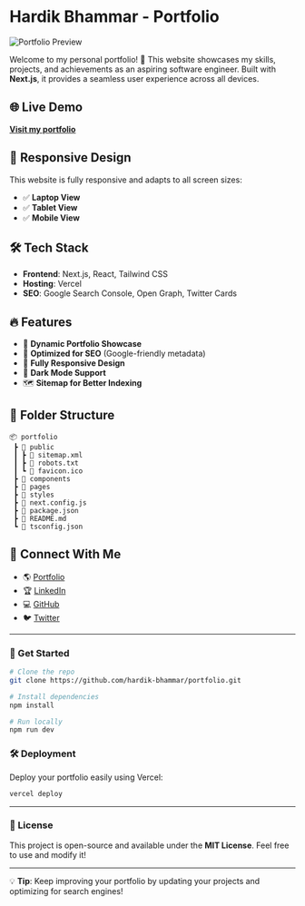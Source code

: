 # Hardik Bhammar - Portfolio

![Portfolio Preview](https://your-image-host.com/portfolio-preview.png)

Welcome to my personal portfolio! 🚀 This website showcases my skills, projects, and achievements as an aspiring software engineer. Built with **Next.js**, it provides a seamless user experience across all devices.

## 🌐 Live Demo
[**Visit my portfolio**](https://www.hardik-dev.tech/)

## 📱 Responsive Design
This website is fully responsive and adapts to all screen sizes:
- ✅ **Laptop View**
- ✅ **Tablet View**
- ✅ **Mobile View**

## 🛠️ Tech Stack
- **Frontend**: Next.js, React, Tailwind CSS
- **Hosting**: Vercel
- **SEO**: Google Search Console, Open Graph, Twitter Cards

## 🔥 Features
- 🌟 **Dynamic Portfolio Showcase**
- 🚀 **Optimized for SEO** (Google-friendly metadata)
- 📱 **Fully Responsive Design**
- 🎨 **Dark Mode Support**
- 🗺️ **Sitemap for Better Indexing**

## 📂 Folder Structure
```
📦 portfolio
 ┣ 📂 public
 ┃ ┣ 📄 sitemap.xml
 ┃ ┣ 📄 robots.txt
 ┃ ┗ 📄 favicon.ico
 ┣ 📂 components
 ┣ 📂 pages
 ┣ 📂 styles
 ┣ 📜 next.config.js
 ┣ 📜 package.json
 ┣ 📜 README.md
 ┗ 📜 tsconfig.json
```

## 📢 Connect With Me
- 🌎 [Portfolio](https://www.hardik-dev.tech/)
- 🏆 [LinkedIn](https://linkedin.com/in/hardik-bhammar)
- 💻 [GitHub](https://github.com/hardik-bhammar)
- 🐦 [Twitter](https://twitter.com/hardikbhammar)

---

### 🚀 Get Started
```bash
# Clone the repo
git clone https://github.com/hardik-bhammar/portfolio.git

# Install dependencies
npm install

# Run locally
npm run dev
```

### 🛠 Deployment
Deploy your portfolio easily using Vercel:
```bash
vercel deploy
```

---
### 📌 License
This project is open-source and available under the **MIT License**. Feel free to use and modify it!

---

💡 **Tip**: Keep improving your portfolio by updating your projects and optimizing for search engines!

